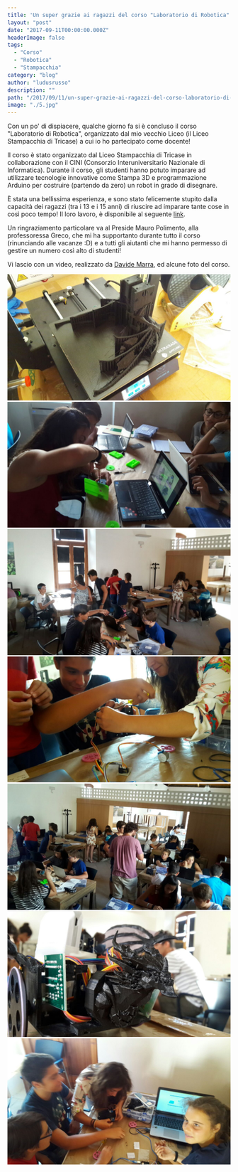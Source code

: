 ```yaml
---
title: 'Un super grazie ai ragazzi del corso "Laboratorio di Robotica"'
layout: "post"
date: "2017-09-11T00:00:00.000Z"
headerImage: false
tags:
  - "Corso"
  - "Robotica"
  - "Stampacchia"
category: "blog"
author: "ludusrusso"
description: ""
path: "/2017/09/11/un-super-grazie-ai-ragazzi-del-corso-laboratorio-di-robotica/"
image: "./5.jpg"
---
```


Con un po' di dispiacere, qualche giorno fa si è concluso il corso "Laboratorio di Robotica", organizzato dal mio vecchio Liceo (il Liceo Stampacchia di Tricase) a cui io ho partecipato come docente!

Il corso è stato organizzato dal Liceo Stampacchia di Tricase in collaborazione con il CINI (Consorzio Interuniversitario Nazionale di Informatica). Durante il corso, gli studenti hanno potuto imparare ad utilizzare tecnologie innovative come Stampa 3D e programmazione Arduino per costruire (partendo da zero) un robot in grado di disegnare.

È stata una bellissima esperienza, e sono stato felicemente stupito dalla capacità dei ragazzi (tra i 13 e i 15 anni) di riuscire ad imparare tante cose in così poco tempo! Il loro lavoro, è disponibile al seguente [link](https://t.co/NOuODheJbA).

Un ringraziamento particolare va al Preside Mauro Polimento, alla professoressa Greco, che mi ha supportanto durante tutto il corso (rinunciando alle vacanze :D) e a tutti gli aiutanti che mi hanno permesso di gestire un numero così alto di studenti!

Vi lascio con un video, realizzato da [Davide Marra](https://www.youtube.com/channel/UCX0qIlG6xtKAzsXIl1uGrhg), ed alcune foto del corso.

<YouTube videoId="NG4cZG6Y9Wo" />

![](./1.jpg)
![](./2.jpg)
![](./3.jpg)
![](./4.jpg)
![](./5.jpg)
![](./6.jpg)
![](./7.jpg)
